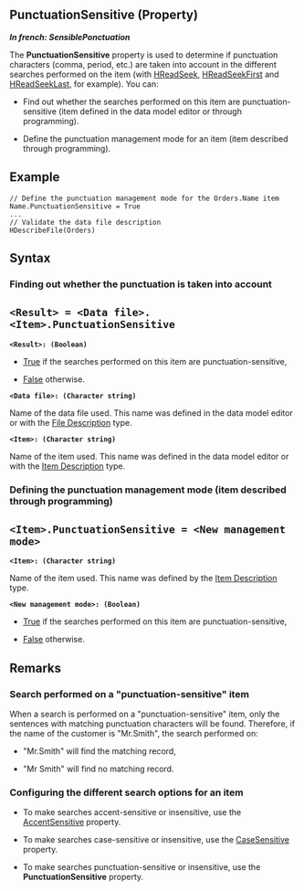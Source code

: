 


## PunctuationSensitive (Property)

***In french: SensiblePonctuation***
	



<a name="XUse"></a>
<a name="Use"></a>
<a name="description"></a>
The **PunctuationSensitive** property is used to determine if punctuation characters (comma, period, etc.) are taken into account in the different searches performed on the item (with [HReadSeek](../WDLang4/3044050.md), [HReadSeekFirst](../WDLang4/3044036.md) and [HReadSeekLast](../WDLang4/3044034.md), for example). You can:

- Find out whether the searches performed on this item are punctuation-sensitive (item defined in the data model editor or through programming).

- Define the punctuation management mode for an item (item described through programming).





<a name="Example1"></a>
<a name="sample_code"></a>

## Example


```wl
// Define the punctuation management mode for the Orders.Name item
Name.PunctuationSensitive = True
...
// Validate the data file description
HDescribeFile(Orders)
```

<a name="XSYNTAX"></a>
<a name="SYNTAX1"></a>

## Syntax

### Finding out whether the punctuation is taken into account

`<Result> = <Data file>.<Item>.PunctuationSensitive`
---

**`<Result>: (Boolean)`**



- <u><u><u><u>True</u></u></u></u> if the searches performed on this item are punctuation-sensitive,

- <u><u><u><u>False</u></u></u></u> otherwise.




**`<Data file>: (Character string)`**

Name of the data file used. This name was defined in the data model editor or with the [File Description](../WDLang4/1514065.md) type.

**`<Item>: (Character string)`**

Name of the item used. This name was defined in the data model editor or with the [Item Description](../WDLang4/1514071.md) type.  


<a name="SYNTAX2"></a>

### Defining the punctuation management mode (item described through programming)

`<Item>.PunctuationSensitive = <New management mode>`
---

**`<Item>: (Character string)`**

Name of the item used. This name was defined by the [Item Description](../WDLang4/1514071.md) type.

**`<New management mode>: (Boolean)`**



- <u><u><u><u>True</u></u></u></u> if the searches performed on this item are punctuation-sensitive,

- <u><u><u><u>False</u></u></u></u> otherwise.  






<a name="NOTE0"></a>
<a name="NOTE0_1"></a>

## Remarks


### Search performed on a "punctuation-sensitive" item
<a name="search_performed_punctuationsensitive_item_ELTPARAGRAPHE000099"></a>

When a search is performed on a "punctuation-sensitive" item, only the sentences with matching punctuation characters will be found. Therefore, if the name of the customer is "Mr.Smith", the search performed on:

- "Mr.Smith" will find the matching record,

- "Mr Smith" will find no matching record.



<a name="NOTE0_2"></a>


### Configuring the different search options for an item
<a name="configuring_the_different_search_options_for_item_ELTPARAGRAPHE000109"></a>

- To make searches accent-sensitive or insensitive, use the [AccentSensitive](../Proprietes/2512077.md) property.

- To make searches case-sensitive or insensitive, use the [CaseSensitive](../Proprietes/2512085.md) property.

- To make searches punctuation-sensitive or insensitive, use the **PunctuationSensitive** property.





